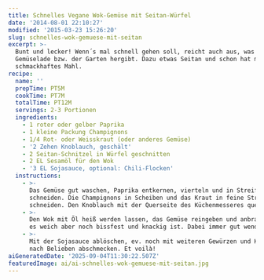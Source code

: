 ```yaml
---
title: Schnelles Vegane Wok-Gemüse mit Seitan-Würfel
date: '2014-08-01 22:10:27'
modified: '2015-03-23 15:26:20'
slug: schnelles-wok-gemuese-mit-seitan
excerpt: >-
  Bunt und lecker! Wenn´s mal schnell gehen soll, reicht auch aus, was die
  Gemüselade bzw. der Garten hergibt. Dazu etwas Seitan und schon hat man ein
  schmackhaftes Mahl.
recipe:
  name: ''
  prepTime: PT5M
  cookTime: PT7M
  totalTime: PT12M
  servings: 2-3 Portionen
  ingredients:
    - 1 roter oder gelber Paprika
    - 1 kleine Packung Champignons
    - 1/4 Rot- oder Weisskraut (oder anderes Gemüse)
    - '2 Zehen Knoblauch, geschält'
    - 2 Seitan-Schnitzel in Würfel geschnitten
    - 2 EL Sesamöl für den Wok
    - '3 EL Sojasauce, optional: Chili-Flocken'
  instructions:
    - >-
      Das Gemüse gut waschen, Paprika entkernen, vierteln und in Streifen
      schneiden. Die Champignons in Scheiben und das Kraut in feine Streifen
      schneiden. Den Knoblauch mit der Querseite des Küchenmesseres quetschen.
    - >-
      Den Wok mit Öl heiß werden lassen, das Gemüse reingeben und anbraten bis
      es weich aber noch bissfest und knackig ist. Dabei immer gut wenden.
    - >-
      Mit der Sojasauce ablöschen, ev. noch mit weiteren Gewürzen und Kräutern
      nach Belieben abschmecken. Et voilà!
aiGeneratedDate: '2025-09-04T11:30:22.507Z'
featuredImage: ai/ai-schnelles-wok-gemuese-mit-seitan.jpg
---
```


